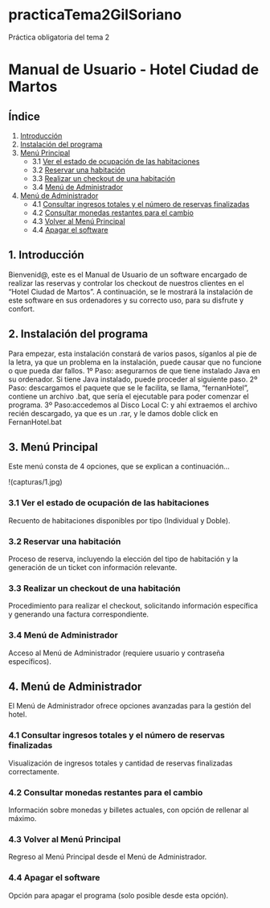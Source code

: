 # practicaTema2GilSoriano
Práctica obligatoria del tema 2

# Manual de Usuario - Hotel Ciudad de Martos

## Índice
1. [Introducción](#1-introducción)
2. [Instalación del programa](#2-instalación-del-programa)
3. [Menú Principal](#3-menú-principal)
   - 3.1 [Ver el estado de ocupación de las habitaciones](#31-ver-el-estado-de-ocupación-de-las-habitaciones)
   - 3.2 [Reservar una habitación](#32-reservar-una-habitación)
   - 3.3 [Realizar un checkout de una habitación](#33-realizar-un-checkout-de-una-habitación)
   - 3.4 [Menú de Administrador](#34-menú-de-administrador)
4. [Menú de Administrador](#4-menú-de-administrador)
   - 4.1 [Consultar ingresos totales y el número de reservas finalizadas](#41-consultar-ingresos-totales-y-el-número-de-reservas-finalizadas)
   - 4.2 [Consultar monedas restantes para el cambio](#42-consultar-monedas-restantes-para-el-cambio)
   - 4.3 [Volver al Menú Principal](#43-volver-al-menú-principal)
   - 4.4 [Apagar el software](#44-apagar-el-software)

## 1. Introducción
Bienvenid@, este es el Manual de Usuario de un software encargado de realizar las reservas y controlar los checkout de nuestros clientes en el “Hotel Ciudad de Martos”.
	A continuación, se le mostrará la instalación de este software en sus ordenadores y su correcto uso, para su disfrute y confort.

## 2. Instalación del programa
Para empezar, esta instalación constará de varios pasos, síganlos al pie de la letra, ya que un problema en la instalación, puede causar que no funcione o que pueda dar fallos.
1º Paso: asegurarnos de que tiene instalado Java en su ordenador. Si tiene Java instalado, puede proceder al siguiente paso.
2º Paso: descargamos el paquete que se le facilita, se llama, “fernanHotel”, contiene un archivo .bat, que sería el ejecutable para poder comenzar el programa.
3º Paso:accedemos al Disco Local C: y ahí extraemos el archivo recién descargado, ya que es un .rar, y le damos doble click en FernanHotel.bat


## 3. Menú Principal
Este menú consta de 4 opciones, que se explican a continuación…

!(capturas/1.jpg)

### 3.1 Ver el estado de ocupación de las habitaciones
Recuento de habitaciones disponibles por tipo (Individual y Doble).

### 3.2 Reservar una habitación
Proceso de reserva, incluyendo la elección del tipo de habitación y la generación de un ticket con información relevante.

### 3.3 Realizar un checkout de una habitación
Procedimiento para realizar el checkout, solicitando información específica y generando una factura correspondiente.

### 3.4 Menú de Administrador
Acceso al Menú de Administrador (requiere usuario y contraseña específicos).

## 4. Menú de Administrador
El Menú de Administrador ofrece opciones avanzadas para la gestión del hotel.

### 4.1 Consultar ingresos totales y el número de reservas finalizadas
Visualización de ingresos totales y cantidad de reservas finalizadas correctamente.

### 4.2 Consultar monedas restantes para el cambio
Información sobre monedas y billetes actuales, con opción de rellenar al máximo.

### 4.3 Volver al Menú Principal
Regreso al Menú Principal desde el Menú de Administrador.

### 4.4 Apagar el software
Opción para apagar el programa (solo posible desde esta opción).
